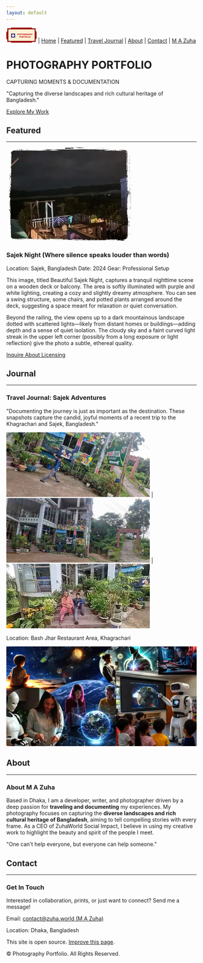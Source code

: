 ```yaml
---
layout: default
---
```


![Homepage Logo](https://raw.githubusercontent.com/armandsl/photography-portfolio/refs/heads/main/assets/img/homepage-logo.png)     |        [Home](./) | [Featured](#featured) | [Travel Journal](#journal) | [About](#about) | [Contact](#contact) | [M A Zuha](https://armandsl.github.io)


PHOTOGRAPHY PORTFOLIO
========================================================

CAPTURING MOMENTS & DOCUMENTATION

"Capturing the diverse landscapes and rich cultural heritage of Bangladesh."

[Explore My Work](#featured)

## Featured
--------------------------

![Featured Photo: Beautiful Sajek Night](assets/img/the-sajek-night-with-border.jpg)

### Sajek Night (Where silence speaks louder than words)

Location: Sajek, Bangladesh Date: 2024 Gear: Professional Setup

This image, titled Beautiful Sajek Night, captures a tranquil nighttime scene on a wooden deck or balcony. The area is softly illuminated with purple and white lighting, creating a cozy and slightly dreamy atmosphere. You can see a swing structure, some chairs, and potted plants arranged around the deck, suggesting a space meant for relaxation or quiet conversation.

Beyond the railing, the view opens up to a dark mountainous landscape dotted with scattered lights—likely from distant homes or buildings—adding depth and a sense of quiet isolation. The cloudy sky and a faint curved light streak in the upper left corner (possibly from a long exposure or light reflection) give the photo a subtle, ethereal quality.

[Inquire About Licensing](#contact)

## Journal
--------------------------------

### Travel Journal: Sajek Adventures

"Documenting the journey is just as important as the destination. These snapshots capture the candid, joyful moments of a recent trip to the Khagrachari and Sajek, Bangladesh."

![Travel Snapshot 1: Pointing at the Bash Jhar Restaurant sign.](/assets/img/pointing-bashJhar-restaurant-sign.jpg) | ![Travel Snapshot 2: Peace sign pose outside the restaurant.](/assets/img/peace-sign-pose-outside-at-the-restaurant.jpg) | ![Travel Snapshot 3: Outside the restaurant.](/assets/img/my-family-photo.jpg)

Location: Bash Jhar Restaurant Area, Khagrachari

![Next Generation](https://raw.githubusercontent.com/armandsl/photography-portfolio/refs/heads/main/assets/img/next-generation.png)

## About
--------------

### About M A Zuha

Based in Dhaka, I am a developer, writer, and photographer driven by a deep passion for **traveling and documenting** my experiences. My photography focuses on capturing the **diverse landscapes and rich cultural heritage of Bangladesh**, aiming to tell compelling stories with every frame. As a CEO of ZuhaWorld Social Impact, I believe in using my creative work to highlight the beauty and spirit of the people I meet.

"One can't help everyone, but everyone can help someone."

## Contact
------------

### Get In Touch

Interested in collaboration, prints, or just want to connect? Send me a message!

Email: [contact@zuha.world (M A Zuha)](mailto:contact@portfolio.zuha.site)

Location: Dhaka, Bangladesh

This site is open source. [Improve this page](https://github.com/armandsl/armandsl.github.io/edit/photography-portfolio/main/index.md).

© Photography Portfolio. All Rights Reserved.

